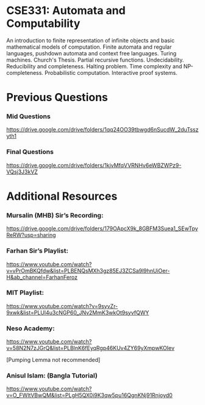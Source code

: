 # CSE331: Automata and Computability

<p>An introduction to finite representation of infinite objects and basic mathematical models of computation. Finite automata and regular languages, pushdown automata and context free languages. Turing machines. Church's Thesis. Partial recursive functions. Undecidability. Reducibility and completeness. Halting problem. Time complexity and NP-completeness. Probabilistic computation. Interactive proof systems.</p>

<h1>Previous Questions</h1>

<h3>Mid Questions</h3>

https://drive.google.com/drive/folders/1qq24OO39tbwgd6nSucdW_2duTsszyth1

<h3>Final Questions</h3>

https://drive.google.com/drive/folders/1kjvMfqVVRNHv6eWBZWPz9-VQsj3J3kVZ

<h1>Additional Resources</h1>

<h3>Mursalin (MHB) Sir’s Recording:</h3>

https://drive.google.com/drive/folders/179OApcX9k_8GBFM3Suea1_SEwTpyReRW?usp=sharing

<h3>Farhan Sir’s Playlist:</h3>

https://www.youtube.com/watch?v=vPrOmBKQfdw&list=PLBENQsMXh3gz85EJ3ZCSa9l9hnUiOer-H&ab_channel=FarhanFeroz

<h3>MIT Playlist:</h3>

https://www.youtube.com/watch?v=9syvZr-9xwk&list=PLUl4u3cNGP60_JNv2MmK3wkOt9syvfQWY

<h3>Neso Academy:</h3>

https://www.youtube.com/watch?v=58N2N7zJGrQ&list=PLBlnK6fEyqRgp46KUv4ZY69yXmpwKOIev

[Pumping Lemma not recommended]

<h3>Anisul Islam: (Bangla Tutorial)</h3>

https://www.youtube.com/watch?v=O_FWltVBwQM&list=PLgH5QX0i9K3qw5pu16QgnKNj91Rnjoyd0
